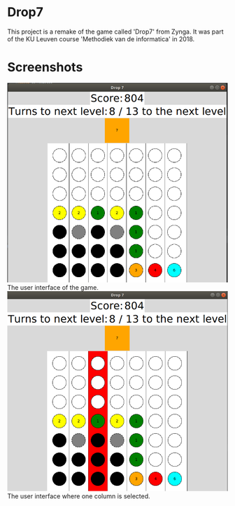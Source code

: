 # Drop7
This project is a remake of the game called 'Drop7' from Zynga. It was part of the KU Leuven course 'Methodiek van de informatica' in 2018.

# Screenshots
![alt text](docs/images/GUI.png)
The user interface of the game.
![alt text](docs/images/GUI_selected.png)
The user interface where one column is selected.
